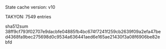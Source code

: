 State cache version: v10

TAKYON: 7549 entries

sha512sum 38ff9cf793f02707e9dacbfe04885fb4bc674f7241f259cb2639f09a2efa47bed4368fa9bec275698d0c9534a636441aed6e165ae21430f3a08f6906be82ebfd